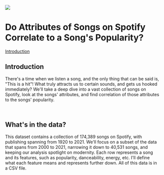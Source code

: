 ![](https://i.guim.co.uk/img/media/ae483ce4f1bfc5497fee1b5387711d1ff0172ec9/232_0_3268_1963/master/3268.jpg?width=1200&quality=85&auto=format&fit=max&s=fcfceea59329a6bee9c9b75dd8d7a055)

# Do Attributes of Songs on Spotify Correlate to a Song's Popularity?

[Introduction](#Introduction)

## Introduction
There's a time when we listen a song, and the only thing that can be said is, "This is a hit"! What truly attracts us to certain sounds, and gets us hooked immediately? We'll take a deep dive into a vast collection of songs on Spotify, look at the songs' attributes, and find correlation of those attributes to the songs' popularity.

<br>

## What's in the data?
This dataset contains a collection of 174,389 songs on Spotify, with publishing spanning from 1920 to 2021. We'll focus on a subset of the data that spans from 2000 to 2021, narrowing it down to 40,531 songs, and keeping our analysis spotlight on modernity. Each row represents a song and its features, such as popularity, danceability, energy, etc. I'll define what each feature means and represents further down. All of this data is in a CSV file.

<br>
